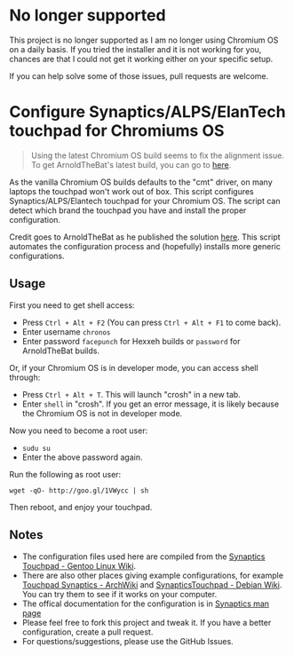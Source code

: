 # No longer supported

This project is no longer supported as I am no longer using Chromium OS on a
daily basis. If you tried the installer and it is not working for you, chances
are that I could not get it working either on your specific setup.

If you can help solve some of those issues, pull requests are welcome.

# Configure Synaptics/ALPS/ElanTech touchpad for Chromiums OS

> Using the latest Chromium OS build seems to fix the alignment issue. To get ArnoldTheBat's latest build, you can go to [here](http://chromium.arnoldthebat.co.uk/).

As the vanilla Chromium OS builds defaults to the "cmt" driver, on many laptops the touchpad won't work out of box. This script configures Synaptics/ALPS/Elantech touchpad for your Chromium OS. The script can detect which brand the touchpad you have and install the proper configuration.

Credit goes to ArnoldTheBat as he published the solution [here](http://arnoldthebat.co.uk/wordpress/2013/01/08/how-to-get-the-touch-pad-working-in-chromium-os/). This script automates the configuration process and (hopefully) installs more generic configurations.

## Usage
First you need to get shell access:
 * Press `Ctrl + Alt + F2` (You can press `Ctrl + Alt + F1` to come back).
 * Enter username `chronos`
 * Enter password `facepunch` for Hexxeh builds or `password` for ArnoldTheBat builds.

Or, if your Chromium OS is in developer mode, you can access shell through:
 * Press `Ctrl + Alt + T`. This will launch "crosh" in a new tab.
 * Enter `shell` in "crosh". If you get an error message, it is likely because the Chromium OS is not in developer mode.

Now you need to become a root user:
 * `sudu su`
 * Enter the above password again.

Run the following as root user:

    wget -qO- http://goo.gl/1VWycc | sh

Then reboot, and enjoy your touchpad.

## Notes
 * The configuration files used here are compiled from the [Synaptics Touchpad - Gentoo Linux Wiki](http://en.gentoo-wiki.com/wiki/Synaptics_Touchpad).
 * There are also other places giving example configurations, for example [Touchpad Synaptics - ArchWiki](https://wiki.archlinux.org/index.php/Touchpad_Synaptics) and [SynapticsTouchpad - Debian Wiki](http://wiki.debian.org/SynapticsTouchpad). You can try them to see if it works on your computer.
 * The offical documentation for the configuration is in [Synaptics man page](http://www.x.org/releases/X11R7.6/doc/man/man4/synaptics.4.xhtml)
 * Please feel free to fork this project and tweak it. If you have a better configuration, create a pull request.
 * For questions/suggestions, please use the GitHub Issues.
